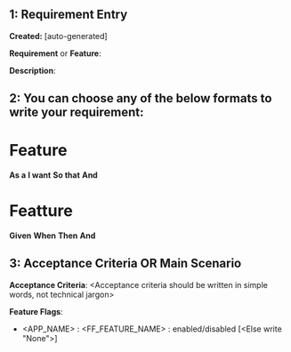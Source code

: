 ## 1: Requirement Entry

**Created:** <Date and Time> [auto-generated]

**Requirement** or **Feature**: <Name or Title of the Feature>

**Description**: <Brief description of the feature or requirement>

## 2: You can choose any of the below formats to write your requirement:

# Feature

**As a** <Who>
**I want** <What>
**So that** <Wny>
**And** <So>

# Featture

**Given** <starting condition>
**When** <action taken>
**Then** <expected result>
**And** <additional expected result>

## 3: Acceptance Criteria OR Main Scenario

**Acceptance Criteria**:
<Acceptance criteria should be written in simple words, not technical jargon>

**Feature Flags**:

- <APP_NAME> : <FF_FEATURE_NAME> : enabled/disabled [<Else write "None">]
